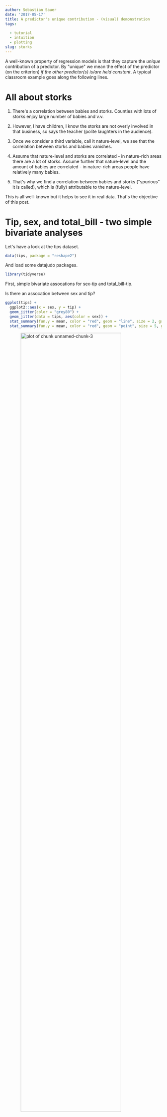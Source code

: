 ```yaml
---
author: Sebastian Sauer
date: '2017-05-17'
title: A predictor's unique contribution - (visual) demonstration
tags:
  
  - tutorial
  - intuition
  - plotting
slug: storks
---
```




A well-known property of regression models is that they capture the *unique* contribution of a predictor. By "unique" we mean the effect of the predictor (on the criterion) *if the other predictor(s) is/are held constant*. A typical classroom example goes along the following lines.

# All about storks

1. There's a correlation between babies and storks. Counties with lots of storks enjoy large number of babies and v.v.

2. However, I have children, I know the storks are not overly involved in that business, so says the teacher (polite laughters in the audience).

3. Once we consider a third variable, call it nature-level, we see that the correlation between storks and babies vanishes.

4. Assume that nature-level and storks are correlated - in nature-rich areas there are a lot of storks. Assume further that nature-level and the amount of babies are correlated - in nature-rich areas people have relatively many babies.

5. That's why we find a correlation between babies and storks ("spurious" it is called), which is (fully) attributable to the nature-level.

This is all well-known but it helps to see it in real data. That's the objective of this post.


# Tip, sex, and total_bill - two simple bivariate analyses

Let's have a look at the tips dataset.


```r
data(tips, package = "reshape2")
```

And load some datajudo packages.


```r
library(tidyverse)
```


First, simple bivariate assocations for sex-tip and total_bill-tip.

Is there an assocation between sex and tip?


```r
ggplot(tips) +
  ggplot2::aes(x = sex, y = tip) +
  geom_jitter(color = "grey80") +
  geom_jitter(data = tips, aes(color = sex)) +
  stat_summary(fun.y = mean, color = "red", geom = "line", size = 2, group = 1) +
  stat_summary(fun.y = mean, color = "red", geom = "point", size = 5, group = 1, alpha = .5)
```

<img src="https://sebastiansauer.github.io/images/2017-05-17/figure/unnamed-chunk-3-1.png" title="plot of chunk unnamed-chunk-3" alt="plot of chunk unnamed-chunk-3" width="80%" style="display: block; margin: auto;" />

```r
tips2 <- select(tips, -sex)

tips %>% 
  ggplot() +
  aes(x = total_bill, y = tip) +
  geom_point(data = tips2, color = "grey80") +
  geom_point(aes(color = sex)) +
  facet_wrap(~sex)
```

<img src="https://sebastiansauer.github.io/images/2017-05-17/figure/unnamed-chunk-3-2.png" title="plot of chunk unnamed-chunk-3" alt="plot of chunk unnamed-chunk-3" width="80%" style="display: block; margin: auto;" />

It appears that men do tip slightly more than women do. 


```r
tips %>% 
  group_by(sex) %>% 
  summarise(tip_sex_mean = mean(tip),
            tip_sex_md = median(tip))
```

```
## # A tibble: 2 x 3
##      sex tip_sex_mean tip_sex_md
##   <fctr>        <dbl>      <dbl>
## 1 Female     2.833448       2.75
## 2   Male     3.089618       3.00
```

Ok, some 25 Cent difference, in favor of men. Some association is present in the data.

Let's run a regression on that, just to double-check.


```r
lm(tip ~ sex,
   data = tips)
```

```
## 
## Call:
## lm(formula = tip ~ sex, data = tips)
## 
## Coefficients:
## (Intercept)      sexMale  
##      2.8334       0.2562
```

Ok, confirmed.

Now, what about the association of total_bill and tip?


```r
tips %>% 
  ggplot +
  aes(x = total_bill, y = tip) +
  geom_point()
```

<img src="https://sebastiansauer.github.io/images/2017-05-17/figure/unnamed-chunk-6-1.png" title="plot of chunk unnamed-chunk-6" alt="plot of chunk unnamed-chunk-6" width="80%" style="display: block; margin: auto;" />

Oh, clearly, some correlation is present between total_bill and tip.


```r
tips %>% 
  summarise(cor_tip_bill = cor(tip, total_bill))
```

```
##   cor_tip_bill
## 1    0.6757341
```

And let's have a look at the slope of the regression.


```r
lm(tip ~ total_bill, data = tips)
```

```
## 
## Call:
## lm(formula = tip ~ total_bill, data = tips)
## 
## Coefficients:
## (Intercept)   total_bill  
##      0.9203       0.1050
```


# Multivariate analysis

Now let's do that in one run:


```r
lm(tip ~ total_bill + sex,
   data = tips)
```

```
## 
## Call:
## lm(formula = tip ~ total_bill + sex, data = tips)
## 
## Coefficients:
## (Intercept)   total_bill      sexMale  
##     0.93328      0.10523     -0.02661
```

Notice that the slope of the predictor `total_bill` has not changed much. But `sex` did!

So, the *unique* contribution of sex is very small, about 2 Cent, and in favor of *women* when considered in junction with total_bill!

# Let's visualize the multivariate appraoch


First, for easier visualization, let's bin `total_bill` in say, 5, bins.

```r
tips$bill_bins <- cut_interval(tips$total_bill, n = 5)
```

Now let's plot all three variables in one go.


```r
tips %>% 
  ggplot +
  aes(x = bill_bins, 
      y = tip,
      fill = sex) +
  geom_boxplot() +
  geom_point(alpha = .5)
```

<img src="https://sebastiansauer.github.io/images/2017-05-17/figure/unnamed-chunk-11-1.png" title="plot of chunk unnamed-chunk-11" alt="plot of chunk unnamed-chunk-11" width="80%" style="display: block; margin: auto;" />

We see that *females* do tip *more* than men when the 5 bins of `total_bill` are considered each in isolation. For 4 of the 5 bins we find that the median of the women is higher than that of the men. Only in the 5th, ie., highest bin, we found that men tip higher. However, this bin is slightly populated, so we may negligate it. In sum, looking at each bin of `total_bill` - women tip more than men do!

Depicted differently:


```r
tips %>% 
  ggplot() +
  aes(x = total_bill, y = tip) +
  geom_point(data = tips2, color = "grey80") +
  geom_point(aes(color = sex)) +
  facet_wrap(~sex)
```

<img src="https://sebastiansauer.github.io/images/2017-05-17/figure/unnamed-chunk-12-1.png" title="plot of chunk unnamed-chunk-12" alt="plot of chunk unnamed-chunk-12" width="80%" style="display: block; margin: auto;" />


# Dichotomize total_bill

Maybe even more vivid is we we do not bin total_bill in 5 bins, but just in two.



```r
tips$bill_bins <- cut_interval(tips$total_bill, n = 2)
```

Again, let's plot the three variables.


```r
tips %>% 
  ggplot +
  aes(x = bill_bins, 
      y = tip,
      fill = sex) +
  geom_boxplot() +
  geom_point(alpha = .5)
```

<img src="https://sebastiansauer.github.io/images/2017-05-17/figure/unnamed-chunk-14-1.png" title="plot of chunk unnamed-chunk-14" alt="plot of chunk unnamed-chunk-14" width="80%" style="display: block; margin: auto;" />


We find that women seem to tip slightly more than men do; at least not less.

# A Simpson case

What happens can be considered a Simpson's paradox, based on the fact that men spend more than women do (higher `total_bill`). Even though they *tip* less or equally to women it appears they tip "in sum" (not considering `total_bill`) more simply because `total_bill` and `tip` are related.


Let's dichotomize total_bill and see which sex group (females or males) occur more frequently.


```r
tips %>% 
  mutate(bill_di = ntile(total_bill, n = 2),
         bill_di_f = if_else(bill_di == 1, "low", "hi")) %>% 
  count(sex, bill_di_f) %>% 
 # gather(bill_group, n, -n) %>% 
  ggplot() +
  aes(x = sex, fill = bill_di_f, y = n) +
  geom_col(position = "fill")
```

<img src="https://sebastiansauer.github.io/images/2017-05-17/figure/unnamed-chunk-15-1.png" title="plot of chunk unnamed-chunk-15" alt="plot of chunk unnamed-chunk-15" width="80%" style="display: block; margin: auto;" />

We see that the in the male group, high values occurr more frequently.


# Path model

`sex_male` has a positive effect on `total_bill`; and `total_bill` in turn on `tip`.
But `sex_male` does *not* exert much of an influence on `tip` anymore, after controling for `total_bill` (in fact, the positive effect turned to a weak *negative* impact). 


```r
library(DiagrammeR)
mermaid("
graph LR
  total_bill-->tip
  sex_male-->total_bill
  sex_male---tip
 ")
```

<img src="https://sebastiansauer.github.io/images/2017-05-17/figure/unnamed-chunk-16-1.png" title="plot of chunk unnamed-chunk-16" alt="plot of chunk unnamed-chunk-16" width="80%" style="display: block; margin: auto;" />


# Conclusion

That kind of "swapping" of the regression coefficient is a frequent observation in (multiple) regression. We may conclude that the multivariate analyses with 3 variables is *more* adequate than the bivariate analyses with one predictor only.

However, a caveat is that we can never be sure that this swapping process is now complete. Maybe we are missing out some more variable that will again make the coefficients swap. Alas, this we cannot know in observational reseach. That's why observational data should not be overinterpreted.

Of course, even if commonly speak of "effects" this language should never be taken as indicative of causal effects. Causal effects is nothing that can firmly be established by statistics. Causality claims rest of more logical and substantive argument.
